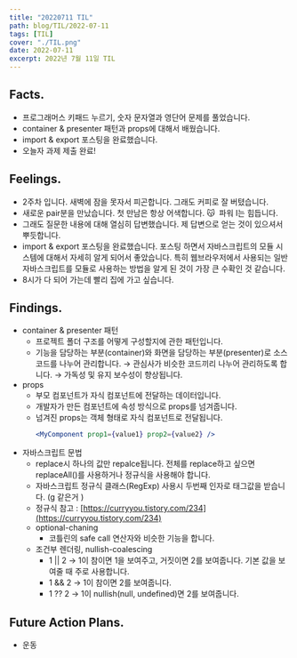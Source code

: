 ```yaml
---
title: "20220711 TIL"
path: blog/TIL/2022-07-11
tags: [TIL]
cover: "./TIL.png"
date: 2022-07-11
excerpt: 2022년 7월 11일 TIL
---
```


## Facts.

- 프로그래머스 키패드 누르기, 숫자 문자열과 영단어 문제를 풀었습니다.
- container & presenter 패턴과 props에 대해서 배웠습니다.
- import & export 포스팅을 완료했습니다.
- 오늘자 과제 제출 완료!

## Feelings.

- 2주차 입니다. 새벽에 잠을 못자서 피곤합니다. 그래도 커피로 잘 버텼습니다.
- 새로운 pair분을 만났습니다. 첫 만남은 항상 어색합니다. 😽  파워 I는 힘듭니다.
- 그래도 질문한 내용에 대해 열심히 답변했습니다. 제 답변으로 얻는 것이 있으셔서 뿌듯합니다.
- import & export 포스팅을 완료했습니다. 포스팅 하면서 자바스크립트의 모듈 시스템에 대해서 자세히 알게 되어서 좋았습니다. 특히 웹브라우저에서 사용되는 일반 자바스크립트를 모듈로 사용하는 방법을 알게 된 것이 가장 큰 수확인 것 같습니다.
- 8시가 다 되어 가는데 빨리 집에 가고 싶습니다.

## Findings.

- container & presenter 패턴
  - 프로젝트 폴더 구조를 어떻게 구성할지에 관한 패턴입니다.
  - 기능을 담당하는 부분(container)와 화면을 담당하는 부분(presenter)로 소스코드를 나누어 관리합니다.
    → 관심사가 비슷한 코드끼리 나누어 관리하도록 합니다.
    → 가독성 및 유지 보수성이 향상됩니다.
- props
  - 부모 컴포넌트가 자식 컴포넌트에 전달하는 데이터입니다.
  - 개발자가 만든 컴포넌트에 속성 방식으로 props를 넘겨줍니다.
  - 넘겨진 props는 객체 형태로 자식 컴포넌트로 전달됩니다.
    ```jsx
    <MyComponent prop1={value1} prop2={value2} />
    ```
- 자바스크립트 문법
  - replace시 하나의 값만 repalce됩니다. 전체를 replace하고 싶으면 replaceAll()를 사용하거나 정규식을 사용해야 합니다.
  - 자바스크립트 정규식 클래스(RegExp) 사용시 두번째 인자로 태그값을 받습니다. (g 같은거 )
  - 정규식 참고 : [https://curryyou.tistory.com/234](https://curryyou.tistory.com/234)
  - optional-chaning
      - 코틀린의 safe call 연산자와 비슷한 기능을 합니다.
  - 조건부 렌더링, nullish-coalescing
      - 1 || 2 → 1이 참이면 1을 보여주고, 거짓이면 2를 보여줍니다. 기본 값을 보여줄 때 주로 사용합니다.
      - 1 && 2 → 1이 참이면 2를 보여줍니다.
      - 1 ?? 2 → 1이 nullish(null, undefined)면 2를 보여줍니다.

## Future Action Plans.

- 운동
